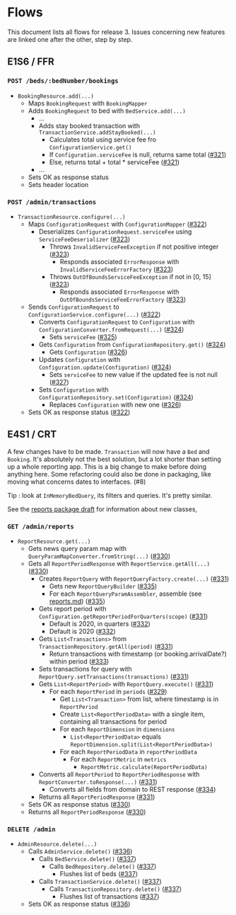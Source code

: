 # Flows

This document lists all flows for release 3. Issues concerning new features are linked one after the other, step by step.

## E1S6 / FFR

### `POST /beds/:bedNumber/bookings`
- `BookingResource.add(...)`
  - Maps `BookingRequest` with `BookingMapper`
  - Adds `BookingRequest` to bed with `BedService.add(...)`
    - ...
    - Adds stay booked transaction with `TransactionService.addStayBooked(...)`
      - Calculates total using service fee fro `ConfigurationService.get()`
      - If `Configuration.serviceFee` is null, returns same total ([#321](https://github.com/glo2003/glo2003-h2020-eq08/issues/321))
      - Else, returns total + total * serviceFee ([#321](https://github.com/glo2003/glo2003-h2020-eq08/issues/321))
    - ...
  - Sets OK as response status
  - Sets header location

### `POST /admin/transactions`
- `TransactionResource.configure(...)`
  - Maps `ConfigurationRequest` with `ConfigurationMapper` ([#322](https://github.com/glo2003/glo2003-h2020-eq08/issues/322))
    - Deserializes `ConfigurationRequest.serviceFee` using `ServiceFeeDeserializer` ([#323](https://github.com/glo2003/glo2003-h2020-eq08/issues/323))
      - Throws `InvalidServiceFeeException` if not positive integer ([#323](https://github.com/glo2003/glo2003-h2020-eq08/issues/323))
        - Responds associated `ErrorResponse` with `InvalidServiceFeeErrorFactory` ([#323](https://github.com/glo2003/glo2003-h2020-eq08/issues/323))
      - Throws `OutOfBoundsServiceFeeException` if not in [0, 15] ([#323](https://github.com/glo2003/glo2003-h2020-eq08/issues/323))
        - Responds associated `ErrorResponse` with `OutOfBoundsServiceFeeErrorFactory` ([#323](https://github.com/glo2003/glo2003-h2020-eq08/issues/323))
  - Sends `ConfigurationRequest` to `ConfigurationService.configure(...)` ([#322](https://github.com/glo2003/glo2003-h2020-eq08/issues/322))
      - Converts `ConfigurationRequest` to `Configuration` with `ConfigurationConverter.fromRequest(...)` ([#324](https://github.com/glo2003/glo2003-h2020-eq08/issues/324))
        - Sets `serviceFee` ([#325](https://github.com/glo2003/glo2003-h2020-eq08/issues/325))
      - Gets `Configuration` from `ConfigurationRepository.get()` ([#324](https://github.com/glo2003/glo2003-h2020-eq08/issues/324))
        - Gets `Configuration` ([#326](https://github.com/glo2003/glo2003-h2020-eq08/issues/326))
      - Updates `Configuration` with `Configuration.update(Configuration)` ([#324](https://github.com/glo2003/glo2003-h2020-eq08/issues/324))
        - Sets `serviceFee` to new value if the updated fee is not null ([#327](https://github.com/glo2003/glo2003-h2020-eq08/issues/327))
      - Sets `Configuration` with `ConfigurationRepository.set(Configuration)` ([#324](https://github.com/glo2003/glo2003-h2020-eq08/issues/324))
        - Replaces `Configuration` with new one ([#326](https://github.com/glo2003/glo2003-h2020-eq08/issues/326))
  - Sets OK as response status ([#322](https://github.com/glo2003/glo2003-h2020-eq08/issues/322))
  
## E4S1 / CRT

A few changes have to be made. `Transaction` will now have a `Bed` and `Booking`. It's absolutely not the best solution, but a lot shorter than setting up a whole reporting app. This is a big change to make before doing anything here. Some refactoring could also be done in packaging, like moving what concerns dates to interfaces. (#8)

Tip : look at `InMemoryBedQuery`, its filters and queries. It's pretty similar.

See the [reports package draft](reports.md) for information about new classes,

### `GET /admin/reports`
- `ReportResource.get(...)`
  - Gets news query param map with `QueryParamMapConverter.fromString(...)` ([#330](https://github.com/glo2003/glo2003-h2020-eq08/issues/330))
  - Gets all `ReportPeriodResponse` with `ReportService.getAll(...)` ([#330](https://github.com/glo2003/glo2003-h2020-eq08/issues/330))
    - Creates `ReportQuery` with `ReportQueryFactory.create(...)` ([#331](https://github.com/glo2003/glo2003-h2020-eq08/issues/331))
      - Gets new `ReportQueryBuilder` ([#335](https://github.com/glo2003/glo2003-h2020-eq08/issues/335))
      - For each `ReportQueryParamAssembler`, assemble (see [reports.md](reports.md)) ([#335](https://github.com/glo2003/glo2003-h2020-eq08/issues/335))
    - Gets report period with `Configuration.getReportPeriodForQuarters(scope)` ([#331](https://github.com/glo2003/glo2003-h2020-eq08/issues/331))
      - Default is 2020, in quarters ([#332](https://github.com/glo2003/glo2003-h2020-eq08/issues/332))
      - Default is 2020 ([#332](https://github.com/glo2003/glo2003-h2020-eq08/issues/332))
    - Gets `List<Transactions>` from `TransactionRepository.getAll(period)` ([#331](https://github.com/glo2003/glo2003-h2020-eq08/issues/331))
      - Return transactions with timestamp (or booking.arrivalDate?) within period ([#333](https://github.com/glo2003/glo2003-h2020-eq08/issues/333))
    - Sets transactions for query with `ReportQuery.setTransactions(transactions)` ([#331](https://github.com/glo2003/glo2003-h2020-eq08/issues/331))
    - Gets `List<ReportPeriod>` with `ReportQuery.execute()` ([#331](https://github.com/glo2003/glo2003-h2020-eq08/issues/331))
      - For each `ReportPeriod` in `periods`  ([#329](https://github.com/glo2003/glo2003-h2020-eq08/issues/329))
        - Get `List<Transaction>` from list, where timestamp is in `ReportPeriod`
        - Create `List<ReportPeriodData>` with a single item, containing all transactions for period
        - For each `ReportDimension` in `dimensions`
          - `List<ReportPeriodData>` equals `ReportDimension.split(List<ReportPeriodData>)`
        - For each `ReportPeriodData` in `reportPeriodData`
            - For each `ReportMetric` in `metrics`
              - `ReportMetric.calculate(ReportPeriodData)`
    - Converts all `ReportPeriod` to `ReportPeriodResponse` with `ReportConverter.toResponse(...)` ([#331](https://github.com/glo2003/glo2003-h2020-eq08/issues/331))
      - Converts all fields from domain to REST response ([#334](https://github.com/glo2003/glo2003-h2020-eq08/issues/334))
    - Returns all `ReportPeriodResponse` ([#331](https://github.com/glo2003/glo2003-h2020-eq08/issues/331))
  - Sets OK as response status ([#330](https://github.com/glo2003/glo2003-h2020-eq08/issues/330))
  - Returns all `ReportPeriodResponse` ([#330](https://github.com/glo2003/glo2003-h2020-eq08/issues/330))
  
### `DELETE /admin`
- `AdminResource.delete(...)`
  - Calls `AdminService.delete()` ([#336](https://github.com/glo2003/glo2003-h2020-eq08/issues/336))
      - Calls `BedService.delete()` ([#337](https://github.com/glo2003/glo2003-h2020-eq08/issues/337))
          - Calls `BedRepository.delete()` ([#337](https://github.com/glo2003/glo2003-h2020-eq08/issues/337))
              - Flushes list of beds ([#337](https://github.com/glo2003/glo2003-h2020-eq08/issues/337))
      - Calls `TransactionService.delete()` ([#337](https://github.com/glo2003/glo2003-h2020-eq08/issues/337))
          - Calls `TransactionRepository.delete()` ([#337](https://github.com/glo2003/glo2003-h2020-eq08/issues/337))
              - Flushes list of transactions ([#337](https://github.com/glo2003/glo2003-h2020-eq08/issues/337))
  - Sets OK as response status ([#336](https://github.com/glo2003/glo2003-h2020-eq08/issues/336))
